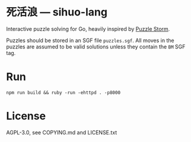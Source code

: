 # 死活浪 — sihuo-lang

Interactive puzzle solving for Go, heavily inspired by [Puzzle Storm](lichess.org/storm).

Puzzles should be stored in an SGF file `puzzles.sgf`. All moves in the puzzles
are assumed to be valid solutions unless they contain the `BM` SGF tag.

# Run

    npm run build && ruby -run -ehttpd . -p8000

# License

AGPL-3.0, see COPYING.md and LICENSE.txt
